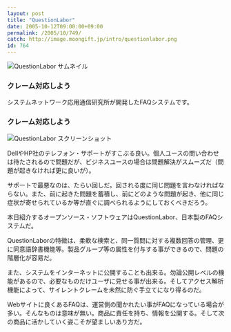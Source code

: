 ```yaml
---
layout: post
title: "QuestionLabor"
date: 2005-10-12T09:00:00+09:00
permalink: /2005/10/749/
catch: http://image.moongift.jp/intro/questionlabor.png
id: 764
---
```

 ![QuestionLabor サムネイル](http://image.moongift.jp/intro/questionlabor.s.png "QuestionLabor サムネイル")
  

### クレーム対応しよう
  
システムネットワーク応用通信研究所が開発したFAQシステムです。  
<!--more-->  

### クレーム対応しよう
  

![QuestionLabor スクリーンショット](http://image.moongift.jp/intro/questionlabor.png "QuestionLabor スクリーンショット")

  

DellやHP社のテレフォン・サポートがすこぶる良い。個人ユースの問い合わせは待たされるので問題だが、ビジネスユースの場合は問題解決がスムーズだ（問題が起きなければ更に良いが）。

  

サポートで最悪なのは、たらい回しだ。回される度に同じ問題を言わなければならない。また、前に起きた問題を蓄積し、前にどのような問題が起き、他に同じ症状が寄せられているか等が直ぐに調べられるようにしておくべきだろう。

  

本日紹介するオープンソース・ソフトウェアはQuestionLabor、日本製のFAQシステムだ。

  

QuestionLaborの特徴は、柔軟な検索と、同一質問に対する複数回答の管理、更に同意語辞書機能等。製品グループ等の属性を付与する事ができるので、問題の階層化が容易だ。

  

また、システムをインターネットに公開することも出来る。勿論公開レベルの機能があるので、必要なものだけユーザに見せる事が出来る。そしてアクセス解析機能によって、サイレントクレームを未然に防ぐ手立てになり得るのだ。

  

Webサイトに良くあるFAQは、運営側の聞かれたい事がFAQになっている場合が多い。そんなものは意味が無い。商品に責任を持ち、情報を公開する。そして次の商品に活かしていく姿こそが望ましいあり方だ。

